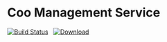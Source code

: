 # Coo Management Service 
[![Build Status](https://travis-ci.org/crabitcoo/coo-manage.svg?branch=master)](https://travis-ci.org/crabitcoo/coo-manage)&nbsp;&nbsp;&nbsp;[![Download](https://api.bintray.com/packages/crabitcoo/maven/coo-manage/images/download.png) ](https://bintray.com/crabitcoo/maven/coo-manage/_latestVersion)
